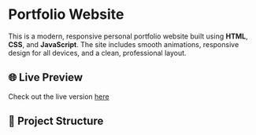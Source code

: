 # Portfolio Website

This is a modern, responsive personal portfolio website built using **HTML**, **CSS**, and **JavaScript**. The site includes smooth animations, responsive design for all devices, and a clean, professional layout.

## 🌐 Live Preview

Check out the live version [here](https://chatgpt.com/share/681eb91f-c0c4-8010-a1b5-5cd7282d0773)

## 📂 Project Structure


